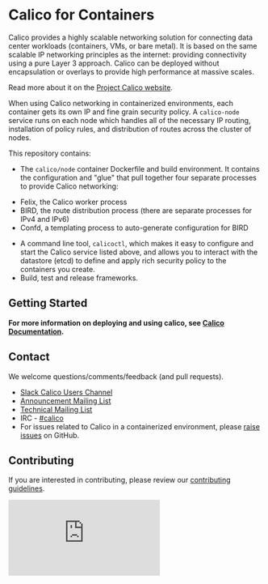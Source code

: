 
# Calico for Containers

Calico provides a highly scalable networking solution for connecting data
center workloads (containers, VMs, or bare metal).  It is based on the same
scalable IP networking principles as the internet: providing connectivity using
a pure Layer 3 approach.  Calico can be deployed without encapsulation or
overlays to provide high performance at massive scales.

Read more about it on the [Project Calico website](https://www.projectcalico.org).

When using Calico networking in containerized environments, each container
gets its own IP and fine grain security policy.  A `calico-node` service runs
on each node which handles all of the necessary IP routing, installation of
policy rules, and distribution of routes across the cluster of nodes.

This repository contains:
-  The `calico/node` container Dockerfile and build environment.  It contains
  the configuration and "glue" that pull together four separate processes to
  provide Calico networking:
  * Felix, the Calico worker process
  * BIRD, the route distribution process
    (there are separate processes for IPv4 and IPv6)
  * Confd, a templating process to auto-generate configuration for BIRD
-  A command line tool, `calicoctl`, which makes it easy to configure
   and start the Calico service listed above, and allows you to interact with
   the datastore (etcd) to define and apply rich security policy to the
   containers you create.
-  Build, test and release frameworks.

## Getting Started

**For more information on deploying and using calico, see [Calico Documentation](http://docs.projectcalico.org).**

## Contact

We welcome questions/comments/feedback (and pull requests).

* [Slack Calico Users Channel](https://slack.projectcalico.org)
* [Announcement Mailing List](http://lists.projectcalico.org/mailman/listinfo/calico-announce_lists.projectcalico.org)
* [Technical Mailing List](http://lists.projectcalico.org/mailman/listinfo/calico-tech_lists.projectcalico.org)
* IRC - [#calico](https://kiwiirc.com/client/irc.freenode.net/#calico)
* For issues related to Calico in a containerized environment, please
[raise issues](https://github.com/projectcalico/calico-containers/issues/new) on
GitHub.

## Contributing

If you are interested in contributing, please review our [contributing guidelines](CONTRIBUTING.md).

[![Analytics](https://calico-ga-beacon.appspot.com/UA-52125893-3/calico-containers/README.md?pixel)](https://github.com/igrigorik/ga-beacon)
